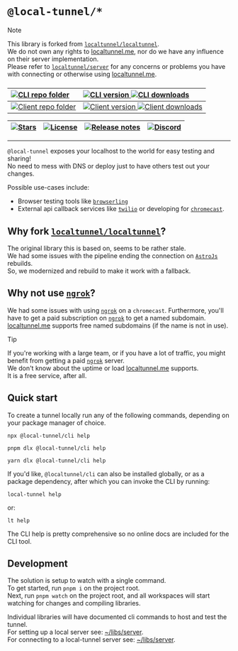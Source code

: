 [//]: # (Header)

[package-shield-u-cli]: https://www.npmjs.com/package/@local-tunnel/cli/
[package-shield-i-cli]: https://img.shields.io/badge/cli-lightgray?style=flat-square&label=%40local-tunnel&labelColor=gray&color=lightgray
[package-shield-v-cli]: https://img.shields.io/npm/v/%40local-tunnel%2Fcli?style=flat-square
[package-shield-d-cli]: https://img.shields.io/npm/dt/%40local-tunnel%2Fcli?style=flat-square

[package-shield-u-client]: https://www.npmjs.com/package/@local-tunnel/client/
[package-shield-i-client]: https://img.shields.io/badge/client-lightgray?style=flat-square&label=%40local-tunnel&labelColor=gray&color=lightgray
[package-shield-v-client]: https://img.shields.io/npm/v/%40local-tunnel%2Fclient?style=flat-square
[package-shield-d-client]: https://img.shields.io/npm/dt/%40local-tunnel%2Fclient?style=flat-square

[repo-stars-url]: https://github.com/Marvin-Brouwer/local-tunnel/stargazers
[repo-stars-shield]: https://img.shields.io/github/stars/Marvin-Brouwer/local-tunnel.svg?color=brightgreen&style=flat-square
[license-url]: /LICENSE
[license-shield]: https://img.shields.io/badge/license-MIT-gold.svg?style=flat-square
[repo-releasenotes-url]: /CHANGELOG.md
[repo-releasenotes-shield]: https://img.shields.io/badge/Release_notes-gray.svg?style=flat-square

[discord-url]: https://discord.gg/fkw3Tmyu
[discord-shield]: https://img.shields.io/discord/958295823001722890?label=discord&logo=discord&style=flat-square

# `@local-tunnel/*`

> [!NOTE]  
> This library is forked from [`localtunnel/localtunnel`](https://github.com/localtunnel/localtunnel).  
> We do not own any rights to [localtunnel.me](https://localtunnel.me), nor do we have any influence on their server implementation.  
> Please refer to [`localtunnel/server`](https://github.com/localtunnel/server) for any concerns or problems you have with connecting or otherwise using [localtunnel.me](https://localtunnel.me).

<h3>

| [![CLI repo folder][package-shield-i-cli]](./libs/cli#readme)  				| [![CLI version][package-shield-v-cli] ![CLI downloads][package-shield-d-cli]][package-shield-u-cli] |
|:---	|:---	|
| [![Client repo folder][package-shield-i-client]](./libs/client#readme) | [![Client version][package-shield-v-client] ![Client downloads][package-shield-d-client]][package-shield-u-client] |
  
| [![Stars][repo-stars-shield]][repo-stars-url] | [![License][license-shield]][license-url] | [![Release notes][repo-releasenotes-shield]][repo-releasenotes-url] | [![Discord][discord-shield]][discord-url] |
|:---	|:---	|:---	|:---	|

</h3>
<hr/>

`@local-tunnel` exposes your localhost to the world for easy testing and sharing!  
No need to mess with DNS or deploy just to have others test out your changes.

Possible use-cases include:

- Browser testing tools like [`browserling`](https://www.browserling.com/)
- External api callback services like [`twilio`](https://www.twilio.com/) or developing for [`chromecast`](https://developers.google.com/cast/docs/registration).

## Why fork [`localtunnel/localtunnel`](https://github.com/localtunnel/localtunnel)?

The original library this is based on, seems to be rather stale.  
We had some issues with the pipeline ending the connection on [`AstroJs`](https://astro.build/) rebuilds.  
So, we modernized and rebuild to make it work with a fallback.  

## Why not use [`ngrok`](https://ngrok.com/)?

We had some issues with using [`ngrok`](https://ngrok.com/) on a `chromecast`.
Furthermore, you'll have to get a paid subscription on [`ngrok`](https://ngrok.com/) to get a named subdomain. [localtunnel.me](https://localtunnel.me) supports free named subdomains (if the name is not in use).  

> [!TIP]  
> If you're working with a large team, or if you have a lot of traffic, you might benefit from getting a paid [`ngrok`](https://ngrok.com/) server.  
> We don't know about the uptime or load [localtunnel.me](https://localtunnel.me) supports.  
> It is a free service, after all.

## Quick start

To create a tunnel locally run any of the following commands, depending on your package manager of choice.  

```console
npx @local-tunnel/cli help
```

```console
pnpm dlx @local-tunnel/cli help
```

```console
yarn dlx @local-tunnel/cli help
```

If you'd like, `@localtunnel/cli` can also be installed globally, or as a package dependency, after which you can invoke the CLI by running:  

```console
local-tunnel help
```

or:

```console
lt help
```

The CLI help is pretty comprehensive so no online docs are included for the CLI tool.  

## Development

The solution is setup to watch with a single command.  
To get started, run `pnpm i` on the project root.  
Next, run `pnpm watch` on the project root, and all workspaces will start watching for changes and compiling libraries.  

Individual libraries will have documented cli commands to host and test the tunnel.  
For setting up a local server see: [~/libs/server](./libs/server/Readme.md).  
For connecting to a local-tunnel server see: [~/libs/server](./libs/cli/Readme.md).  
